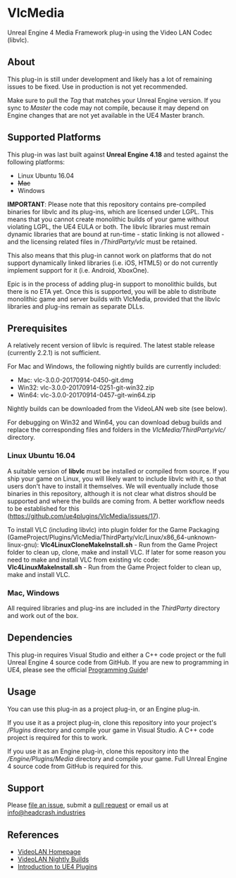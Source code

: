 # VlcMedia

Unreal Engine 4 Media Framework plug-in using the Video LAN Codec (libvlc).


## About

This plug-in is still under development and likely has a lot of remaining issues
to be fixed. Use in production is not yet recommended.

Make sure to pull the *Tag* that matches your Unreal Engine version. If you sync
to *Master* the code may not compile, because it may depend on Engine changes
that are not yet available in the UE4 Master branch.


## Supported Platforms

This plug-in was last built against **Unreal Engine 4.18** and tested
against the following platforms:

- Linux Ubuntu 16.04
- ~~Mac~~
- Windows

**IMPORTANT**: Please note that this repository contains pre-compiled binaries
for libvlc and its plug-ins, which are licensed under LGPL. This means that you
cannot create monolithic builds of your game without violating LGPL, the UE4
EULA or both. The libvlc libraries must remain dynamic libraries that are bound
at run-time - static linking is not allowed - and the licensing related files in
*/ThirdParty/vlc* must be retained.

This also means that this plug-in cannot work on platforms that do not support
dynamically linked libraries (i.e. iOS, HTML5) or do not currently implement
support for it (i.e. Android, XboxOne).

Epic is in the process of adding plug-in support to monolithic builds, but there
is no ETA yet. Once this is supported, you will be able to distribute monolithic
game and server builds with VlcMedia, provided that the libvlc libraries and
plug-ins remain as separate DLLs.


## Prerequisites

A relatively recent version of libvlc is required. The latest stable release
(currently 2.2.1) is not sufficient.

For Mac and Windows, the following nightly builds are currently included:
* Mac: vlc-3.0.0-20170914-0450-git.dmg
* Win32: vlc-3.0.0-20170914-0251-git-win32.zip
* Win64: vlc-3.0.0-20170914-0457-git-win64.zip

Nightly builds can be downloaded from the VideoLAN web site (see below).

For debugging on Win32 and Win64, you can download debug builds and replace the
corresponding files and folders in the *VlcMedia/ThirdParty/vlc/* directory.

### Linux Ubuntu 16.04

A suitable version of **libvlc** must be installed or compiled from source. If
you ship your game on Linux, you will likely want to include libvlc with it, so
that users don't have to install it themselves. We will eventually include those
binaries in this repository, although it is not clear what distros should be
supported and where the builds are coming from. A better workflow needs to be
established for this (https://github.com/ue4plugins/VlcMedia/issues/17).

To install VLC (including libvlc) into plugin folder for the Game Packaging
(GameProject/Plugins/VlcMedia/ThirdParty/vlc/Linux/x86_64-unknown-linux-gnu):
**Vlc4LinuxCloneMakeInstall.sh** - Run from the Game Project folder to clean up, 
clone, make and install VLC.
If later for some reason you need to make and install VLC from existing vlc code:
**Vlc4LinuxMakeInstall.sh** - Run from the Game Project folder to clean up, 
make and install VLC.

### Mac, Windows

All required libraries and plug-ins are included in the *ThirdParty* directory
and work out of the box.


## Dependencies

This plug-in requires Visual Studio and either a C++ code project or the full
Unreal Engine 4 source code from GitHub. If you are new to programming in UE4,
please see the official [Programming Guide](https://docs.unrealengine.com/latest/INT/Programming/index.html)! 


## Usage

You can use this plug-in as a project plug-in, or an Engine plug-in.

If you use it as a project plug-in, clone this repository into your project's
*/Plugins* directory and compile your game in Visual Studio. A C++ code project
is required for this to work.

If you use it as an Engine plug-in, clone this repository into the
*/Engine/Plugins/Media* directory and compile your game. Full Unreal Engine 4
source code from GitHub is required for this.


## Support

Please [file an issue](https://github.com/ue4plugins/VlcMedia/issues), submit a
[pull request](https://github.com/ue4plugins/VlcMedia/pulls?q=is%3Aopen+is%3Apr)
or email us at info@headcrash.industries


## References

* [VideoLAN Homepage](http://videolan.org)
* [VideoLAN Nightly Builds](http://nightlies.videolan.org/)
* [Introduction to UE4 Plugins](https://wiki.unrealengine.com/An_Introduction_to_UE4_Plugins)
